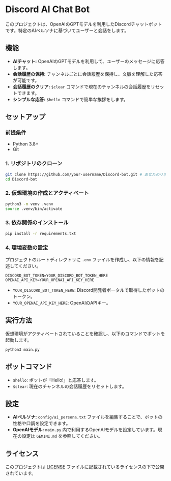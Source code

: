 # Discord AI Chat Bot

このプロジェクトは、OpenAIのGPTモデルを利用したDiscordチャットボットです。特定のAIペルソナに基づいてユーザーと会話をします。

## 機能

*   **AIチャット:** OpenAIのGPTモデルを利用して、ユーザーのメッセージに応答します。
*   **会話履歴の保持:** チャンネルごとに会話履歴を保持し、文脈を理解した応答が可能です。
*   **会話履歴のクリア:** `$clear` コマンドで現在のチャンネルの会話履歴をリセットできます。
*   **シンプルな応答:** `$hello` コマンドで簡単な挨拶をします。

## セットアップ

### 前提条件

*   Python 3.8+
*   Git

### 1. リポジトリのクローン

```bash
git clone https://github.com/your-username/Discord-bot.git # あなたのリポジトリURLに置き換えてください
cd Discord-bot
```

### 2. 仮想環境の作成とアクティベート

```bash
python3 -m venv .venv
source .venv/bin/activate
```

### 3. 依存関係のインストール

```bash
pip install -r requirements.txt
```

### 4. 環境変数の設定

プロジェクトのルートディレクトリに `.env` ファイルを作成し、以下の情報を記述してください。

```
DISCORD_BOT_TOKEN=YOUR_DISCORD_BOT_TOKEN_HERE
OPENAI_API_KEY=YOUR_OPENAI_API_KEY_HERE
```

*   `YOUR_DISCORD_BOT_TOKEN_HERE`: Discord開発者ポータルで取得したボットのトークン。
*   `YOUR_OPENAI_API_KEY_HERE`: OpenAIのAPIキー。

## 実行方法

仮想環境がアクティベートされていることを確認し、以下のコマンドでボットを起動します。

```bash
python3 main.py
```

## ボットコマンド

*   `$hello`: ボットが「Hello!」と応答します。
*   `$clear`: 現在のチャンネルの会話履歴をリセットします。

## 設定

*   **AIペルソナ:** `config/ai_persona.txt` ファイルを編集することで、ボットの性格や口調を設定できます。
*   **OpenAIモデル:** `main.py` 内で利用するOpenAIモデルを設定しています。現在の設定は `GEMINI.md` を参照してください。

## ライセンス

このプロジェクトは [LICENSE](LICENSE) ファイルに記載されているライセンスの下で公開されています。
